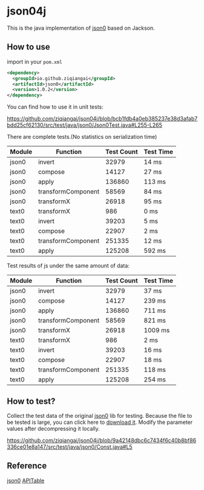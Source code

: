 # json04j

This is the java implementation of [json0](https://github.com/ottypes/json0) based on Jackson.


## How to use

import in your `pom.xml`

```xml
<dependency>
  <groupId>io.github.ziqiangai</groupId>
  <artifactId>json0</artifactId>
  <version>1.0.2</version>
</dependency>
```

You can find how to use it in unit tests:

https://github.com/ziqiangai/json04j/blob/bcb1fdb4a0eb385237e38d3afab7bdd25cf62130/src/test/java/json0/Json0Test.java#L255-L265


There are complete tests.(No statistics on serialization time)

| Module | Function           | Test Count | Test Time |
|--------|--------------------|------------|-----------|
| json0  | invert             | 32979      | 14   ms   |
| json0  | compose            | 14127      | 27   ms   |
| json0  | apply              | 136860     | 113  ms   |
| json0  | transformComponent | 58569      | 84   ms   |
| json0  | transformX         | 26918      | 95   ms   |
| text0  | transformX         | 986        | 0    ms   |
| text0  | invert             | 39203      | 5    ms   |
| text0  | compose            | 22907      | 2    ms   |
| text0  | transformComponent | 251335     | 12   ms   |
| text0  | apply              | 125208     | 592  ms   |


Test results of js under the same amount of data:


| Module | Function           | Test Count | Test Time |
|--------|--------------------|------------|-----------|
| json0  | invert             | 32979      | 37   ms   |
| json0  | compose            | 14127      | 239   ms  |
| json0  | apply              | 136860     | 711  ms   |
| json0  | transformComponent | 58569      | 821  ms   |
| json0  | transformX         | 26918      | 1009  ms  |
| text0  | transformX         | 986        | 2    ms   |
| text0  | invert             | 39203      | 16   ms   |
| text0  | compose            | 22907      | 18   ms   |
| text0  | transformComponent | 251335     | 118  ms   |
| text0  | apply              | 125208     | 254  ms   |


## How to test?

Collect the test data of the original [json0](https://github.com/ottypes/json0) lib for testing.
Because the file to be tested is large,
you can click here to [download it](https://github.com/ziqiangai/json04j/releases/download/v1.1.0-beta/resources.zip).
Modify the parameter values after decompressing it locally.

https://github.com/ziqiangai/json04j/blob/9a42148dbc6c7434f6c40b8bf86336ce01e8a147/src/test/java/json0/Const.java#L5

## Reference

[json0](https://github.com/ottypes/json0)
[APITable](https://github.com/apitable/apitable)
